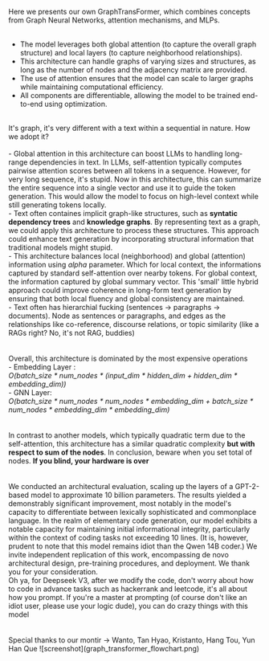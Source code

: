 Here we presents our own GraphTransFormer, which combines concepts from Graph Neural Networks, attention mechanisms, and MLPs.<br>
<br>
- The model leverages both global attention (to capture the overall graph structure) and local layers (to capture neighborhood relationships).<br>
- This architecture can handle graphs of varying sizes and structures, as long as the number of nodes and the adjacency matrix are provided.<br>
- The use of attention ensures that the model can scale to larger graphs while maintaining computational efficiency.<br>
- All components are differentiable, allowing the model to be trained end-to-end using optimization.<br>
<br>
It's graph, it's very different with a text within a sequential in nature. How we adopt it?<br>
<br>
- Global attention in this architecture can boost LLMs to handling long-range dependencies in text. In LLMs, self-attention typically computes pairwise attention scores between all tokens in a sequence. However, for very long sequence, it's stupid. Now in this architecture, this can summarize the entire sequence into a single vector and use it to guide the token generation. This would allow the model to focus on high-level context while still generating tokens locally.<br>
- Text often containes implicit graph-like structures, such as <b>syntatic dependency trees</b> and <b>knowledge graphs</b>. By representing text as a graph, we could apply this architecture to process these structures. This approach could enhance text generation by incorporating structural information that traditional models might stupid.<br>
- This architecture balances local (neighborhood) and global (attention) information using <i>alpha</i> parameter. Which for local context, the informations captured by standard self-attention over nearby tokens. For global context, the information captured by global summary vector. This 'small' little hybrid approach could improve coherence in long-form text generation by ensuring that both local fluency and global consistency are maintained.<br>
- Text often has hierarchial fucking (sentences -> paragraphs -> documents). Node as sentences or paragraphs, and edges as the relationships like co-reference, discourse relations, or topic similarity (like a RAGs right? No, it's not RAG, buddies)<br>
<br>
<br>
Overall, this architecture is dominated by the most expensive operations<br>
- Embedding Layer :<br>
	<i>O(batch_size * num_nodes * (input_dim * hidden_dim + hidden_dim * embedding_dim))<br></i>
- GNN Layer:<br>
	<i>O(batch_size * num_nodes * num_nodes * embedding_dim + batch_size * num_nodes * embedding_dim * embedding_dim)<br></i>
<br>
<br>
In contrast to another models, which typically quadratic term due to the self-attention, this architecture has a similar quadratic complexity <b>but with respect to sum of the nodes</b>. In conclusion, beware when you set total of nodes. <b>If you blind, your hardware is over</b>
<br>
<br>
<br>
We conducted an architectural evaluation, scaling up the layers of a GPT-2-based model to approximate 10 billion parameters. The results yielded a demonstrably significant improvement, most notably in the model's capacity to differentiate between lexically sophisticated and commonplace language. In the realm of elementary code generation, our model exhibits a notable capacity for maintaining initial informational integrity, particularly within the context of coding tasks not exceeding 10 lines. (It is, however, prudent to note that this model remains idiot than the Qwen 14B coder.) We invite independent replication of this work, encompassing de novo architectural design, pre-training procedures, and deployment. We thank you for your consideration.<br>
Oh ya, for Deepseek V3, after we modify the code, don't worry about how to code in advance tasks such as hackerrank and leetcode, it's all about how you prompt. If you're a master at prompting (of course don't like an idiot user, please use your logic dude), you can do crazy things with this model<br>
<br> <br>
Special thanks to our montir -> Wanto, Tan Hyao, Kristanto, Hang Tou, Yun Han Que
![screenshot](graph_transformer_flowchart.png)
